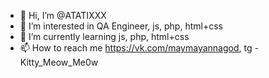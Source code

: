 - 👋 Hi, I’m @ATATIXXX
- 👀 I’m interested in QA Engineer, js, php, html+css
- 🌱 I’m currently learning js, php, html+css
- 📫 How to reach me https://vk.com/maymayannagod, tg - Kitty_Meow_Me0w

<!---
ANATIXXX/ANATIXXX is a ✨ special ✨ repository because its `README.md` (this file) appears on your GitHub profile.
You can click the Preview link to take a look at your changes.
--->
